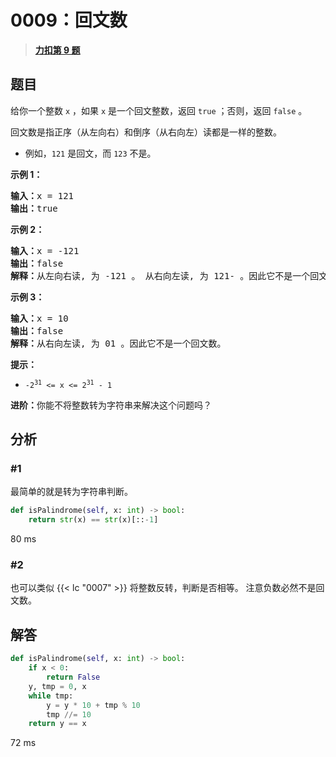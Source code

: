 # 0009：回文数


> <u>**[力扣第 9 题](https://leetcode.cn/problems/palindrome-number/)**</u>

## 题目

<p>给你一个整数 <code>x</code> ，如果 <code>x</code> 是一个回文整数，返回 <code>true</code> ；否则，返回 <code>false</code> 。</p>

<p>回文数是指正序（从左向右）和倒序（从右向左）读都是一样的整数。</p>

<ul>
<li>例如，<code>121</code> 是回文，而 <code>123</code> 不是。</li>
</ul>



<p><strong>示例 1：</strong></p>

<pre>
<strong>输入：</strong>x = 121
<strong>输出：</strong>true
</pre>

<p><strong>示例 2：</strong></p>

<pre>
<strong>输入：</strong>x = -121
<strong>输出：</strong>false
<strong>解释：</strong>从左向右读, 为 -121 。 从右向左读, 为 121- 。因此它不是一个回文数。
</pre>

<p><strong>示例 3：</strong></p>

<pre>
<strong>输入：</strong>x = 10
<strong>输出：</strong>false
<strong>解释：</strong>从右向左读, 为 01 。因此它不是一个回文数。
</pre>



<p><strong>提示：</strong></p>

<ul>
<li><code>-2<sup>31</sup> &lt;= x &lt;= 2<sup>31</sup> - 1</code></li>
</ul>



<p><strong>进阶：</strong>你能不将整数转为字符串来解决这个问题吗？</p>


## 分析

### #1

最简单的就是转为字符串判断。

```python
def isPalindrome(self, x: int) -> bool:
	return str(x) == str(x)[::-1]
```
80 ms

### #2

也可以类似 {{< lc "0007" >}} 将整数反转，判断是否相等。
注意负数必然不是回文数。

## 解答

```python
def isPalindrome(self, x: int) -> bool:
	if x < 0:
		return False
	y, tmp = 0, x
	while tmp:
		y = y * 10 + tmp % 10
		tmp //= 10
	return y == x
```
72 ms

